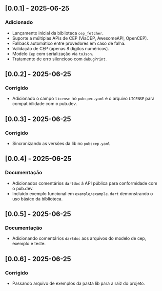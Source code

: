 ## [0.0.1] - 2025-06-25
### Adicionado
- Lançamento inicial da biblioteca `cep_fetcher`.
- Suporte a múltiplas APIs de CEP (ViaCEP, AwesomeAPI, OpenCEP).
- Fallback automático entre provedores em caso de falha.
- Validação de CEP (apenas 8 dígitos numéricos).
- Modelo `Cep` com serialização via `toJson`.
- Tratamento de erro silencioso com `debugPrint`.

## [0.0.2] - 2025-06-25
### Corrigido
- Adicionado o campo `license` no `pubspec.yaml` e o arquivo `LICENSE` para compatibilidade com o pub.dev.

## [0.0.3] - 2025-06-25
### Corrigido
- Sincronizando as versões da lib no `pubscep.yaml`

## [0.0.4] - 2025-06-25
### Documentação
- Adicionados comentários `dartdoc` à API pública para conformidade com o pub.dev.
- Incluído exemplo funcional em `example/example.dart` demonstrando o uso básico da biblioteca.

## [0.0.5] - 2025-06-25
### Documentação
- Adicionando comentários `dartdoc` aos arquivos do modelo de cep, exemplo e teste.

## [0.0.6] - 2025-06-25
### Corrigido
- Passando arquivo de exemplos da pasta lib para a raiz do projeto.
